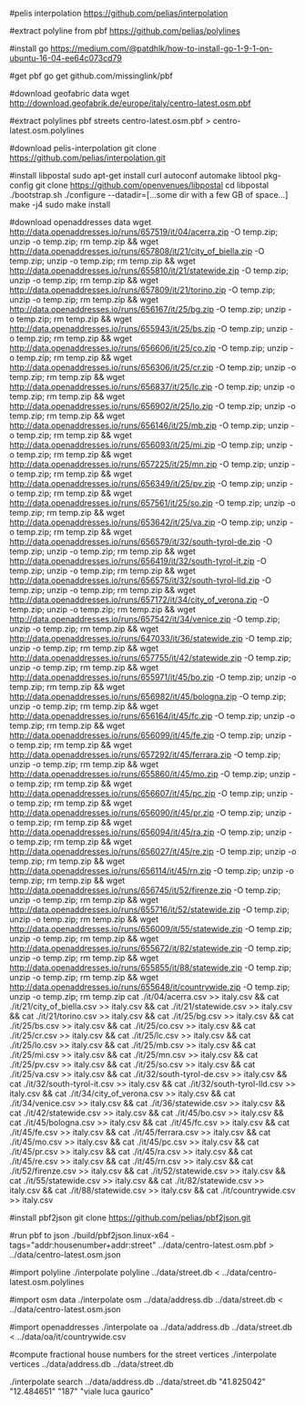 #pelis interpolation
https://github.com/pelias/interpolation
 
#extract polyline from pbf
https://github.com/pelias/polylines
 
 
#install go
https://medium.com/@patdhlk/how-to-install-go-1-9-1-on-ubuntu-16-04-ee64c073cd79
 
#get pbf
go get github.com/missinglink/pbf
 
#download geofabric data
wget http://download.geofabrik.de/europe/italy/centro-latest.osm.pbf 
 
#extract polylines
pbf streets centro-latest.osm.pbf > centro-latest.osm.polylines
 
#download pelis-interpolation
git clone https://github.com/pelias/interpolation.git
 
#install libpostal
sudo apt-get install curl autoconf automake libtool pkg-config
git clone https://github.com/openvenues/libpostal
cd libpostal
./bootstrap.sh
./configure --datadir=[...some dir with a few GB of space...]
make -j4
sudo make install
 

 
#download openaddresses data
wget http://data.openaddresses.io/runs/657519/it/04/acerra.zip -O temp.zip; unzip -o temp.zip; rm temp.zip && wget http://data.openaddresses.io/runs/657808/it/21/city_of_biella.zip -O temp.zip; unzip -o temp.zip; rm temp.zip && wget http://data.openaddresses.io/runs/655810/it/21/statewide.zip -O temp.zip; unzip -o temp.zip; rm temp.zip && wget http://data.openaddresses.io/runs/657809/it/21/torino.zip -O temp.zip; unzip -o temp.zip; rm temp.zip && wget http://data.openaddresses.io/runs/656167/it/25/bg.zip -O temp.zip; unzip -o temp.zip; rm temp.zip && wget http://data.openaddresses.io/runs/655943/it/25/bs.zip -O temp.zip; unzip -o temp.zip; rm temp.zip && wget http://data.openaddresses.io/runs/656606/it/25/co.zip -O temp.zip; unzip -o temp.zip; rm temp.zip && wget http://data.openaddresses.io/runs/656306/it/25/cr.zip -O temp.zip; unzip -o temp.zip; rm temp.zip && wget http://data.openaddresses.io/runs/656837/it/25/lc.zip -O temp.zip; unzip -o temp.zip; rm temp.zip && wget http://data.openaddresses.io/runs/656902/it/25/lo.zip -O temp.zip; unzip -o temp.zip; rm temp.zip && wget http://data.openaddresses.io/runs/656146/it/25/mb.zip -O temp.zip; unzip -o temp.zip; rm temp.zip && wget http://data.openaddresses.io/runs/656093/it/25/mi.zip -O temp.zip; unzip -o temp.zip; rm temp.zip && wget http://data.openaddresses.io/runs/657225/it/25/mn.zip -O temp.zip; unzip -o temp.zip; rm temp.zip && wget http://data.openaddresses.io/runs/656349/it/25/pv.zip -O temp.zip; unzip -o temp.zip; rm temp.zip && wget http://data.openaddresses.io/runs/657561/it/25/so.zip -O temp.zip; unzip -o temp.zip; rm temp.zip && wget http://data.openaddresses.io/runs/653642/it/25/va.zip -O temp.zip; unzip -o temp.zip; rm temp.zip && wget http://data.openaddresses.io/runs/656579/it/32/south-tyrol-de.zip -O temp.zip; unzip -o temp.zip; rm temp.zip && wget http://data.openaddresses.io/runs/656419/it/32/south-tyrol-it.zip -O temp.zip; unzip -o temp.zip; rm temp.zip && wget http://data.openaddresses.io/runs/656575/it/32/south-tyrol-lld.zip -O temp.zip; unzip -o temp.zip; rm temp.zip && wget http://data.openaddresses.io/runs/657172/it/34/city_of_verona.zip -O temp.zip; unzip -o temp.zip; rm temp.zip && wget http://data.openaddresses.io/runs/657542/it/34/venice.zip -O temp.zip; unzip -o temp.zip; rm temp.zip && wget http://data.openaddresses.io/runs/647033/it/36/statewide.zip -O temp.zip; unzip -o temp.zip; rm temp.zip && wget http://data.openaddresses.io/runs/657755/it/42/statewide.zip -O temp.zip; unzip -o temp.zip; rm temp.zip && wget http://data.openaddresses.io/runs/655971/it/45/bo.zip -O temp.zip; unzip -o temp.zip; rm temp.zip && wget http://data.openaddresses.io/runs/656982/it/45/bologna.zip -O temp.zip; unzip -o temp.zip; rm temp.zip && wget http://data.openaddresses.io/runs/656164/it/45/fc.zip -O temp.zip; unzip -o temp.zip; rm temp.zip && wget http://data.openaddresses.io/runs/656099/it/45/fe.zip -O temp.zip; unzip -o temp.zip; rm temp.zip && wget http://data.openaddresses.io/runs/657292/it/45/ferrara.zip -O temp.zip; unzip -o temp.zip; rm temp.zip && wget http://data.openaddresses.io/runs/655860/it/45/mo.zip -O temp.zip; unzip -o temp.zip; rm temp.zip && wget http://data.openaddresses.io/runs/656607/it/45/pc.zip -O temp.zip; unzip -o temp.zip; rm temp.zip && wget http://data.openaddresses.io/runs/656090/it/45/pr.zip -O temp.zip; unzip -o temp.zip; rm temp.zip && wget http://data.openaddresses.io/runs/656094/it/45/ra.zip -O temp.zip; unzip -o temp.zip; rm temp.zip && wget http://data.openaddresses.io/runs/656027/it/45/re.zip -O temp.zip; unzip -o temp.zip; rm temp.zip && wget http://data.openaddresses.io/runs/656114/it/45/rn.zip -O temp.zip; unzip -o temp.zip; rm temp.zip && wget http://data.openaddresses.io/runs/656745/it/52/firenze.zip -O temp.zip; unzip -o temp.zip; rm temp.zip && wget http://data.openaddresses.io/runs/655716/it/52/statewide.zip -O temp.zip; unzip -o temp.zip; rm temp.zip && wget http://data.openaddresses.io/runs/656009/it/55/statewide.zip -O temp.zip; unzip -o temp.zip; rm temp.zip && wget http://data.openaddresses.io/runs/655672/it/82/statewide.zip -O temp.zip; unzip -o temp.zip; rm temp.zip && wget http://data.openaddresses.io/runs/655855/it/88/statewide.zip -O temp.zip; unzip -o temp.zip; rm temp.zip && wget http://data.openaddresses.io/runs/655648/it/countrywide.zip -O temp.zip; unzip -o temp.zip; rm temp.zip
cat ./it/04/acerra.csv >> italy.csv && cat ./it/21/city_of_biella.csv >> italy.csv && cat ./it/21/statewide.csv >> italy.csv && cat ./it/21/torino.csv >> italy.csv && cat ./it/25/bg.csv >> italy.csv && cat ./it/25/bs.csv >> italy.csv && cat ./it/25/co.csv >> italy.csv && cat ./it/25/cr.csv >> italy.csv && cat ./it/25/lc.csv >> italy.csv && cat ./it/25/lo.csv >> italy.csv && cat ./it/25/mb.csv >> italy.csv && cat ./it/25/mi.csv >> italy.csv && cat ./it/25/mn.csv >> italy.csv && cat ./it/25/pv.csv >> italy.csv && cat ./it/25/so.csv >> italy.csv && cat ./it/25/va.csv >> italy.csv && cat ./it/32/south-tyrol-de.csv >> italy.csv && cat ./it/32/south-tyrol-it.csv >> italy.csv && cat ./it/32/south-tyrol-lld.csv >> italy.csv && cat ./it/34/city_of_verona.csv >> italy.csv && cat ./it/34/venice.csv >> italy.csv && cat ./it/36/statewide.csv >> italy.csv && cat ./it/42/statewide.csv >> italy.csv && cat ./it/45/bo.csv >> italy.csv && cat ./it/45/bologna.csv >> italy.csv && cat ./it/45/fc.csv >> italy.csv && cat ./it/45/fe.csv >> italy.csv && cat ./it/45/ferrara.csv >> italy.csv && cat ./it/45/mo.csv >> italy.csv && cat ./it/45/pc.csv >> italy.csv && cat ./it/45/pr.csv >> italy.csv && cat ./it/45/ra.csv >> italy.csv && cat ./it/45/re.csv >> italy.csv && cat ./it/45/rn.csv >> italy.csv && cat ./it/52/firenze.csv >> italy.csv && cat ./it/52/statewide.csv >> italy.csv && cat ./it/55/statewide.csv >> italy.csv && cat ./it/82/statewide.csv >> italy.csv && cat ./it/88/statewide.csv >> italy.csv && cat ./it/countrywide.csv >> italy.csv
 

 
#install pbf2json
git clone https://github.com/pelias/pbf2json.git
 
#run pbf to json
./build/pbf2json.linux-x64 -tags="addr:housenumber+addr:street" ../data/centro-latest.osm.pbf > ../data/centro-latest.osm.json
 

#import polyline
./interpolate polyline ../data/street.db < ../data/centro-latest.osm.polylines

#import osm data
./interpolate osm ../data/address.db ../data/street.db < ../data/centro-latest.osm.json

#import openaddresses
./interpolate oa ../data/address.db ../data/street.db < ../data/oa/it/countrywide.csv  
 
#compute fractional house numbers for the street vertices
./interpolate vertices ../data/address.db ../data/street.db
 
 
 
./interpolate search ../data/address.db ../data/street.db "41.825042" "12.484651" "187" "viale luca gaurico"